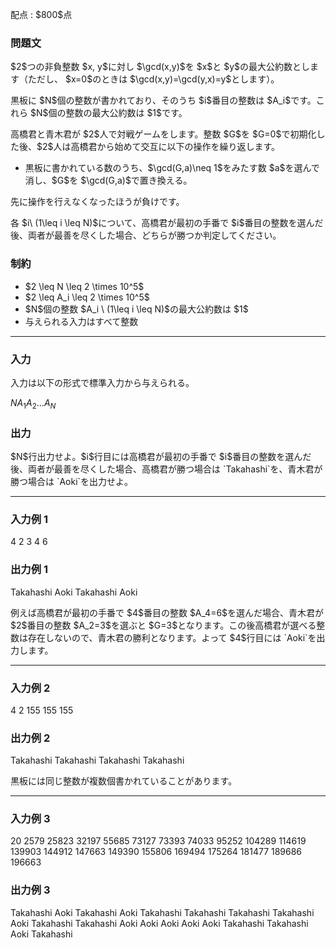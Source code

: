 
<div>

<span>

<span>

<p>
配点 : $800$点
</p>

<div>

<section>

### **問題文**

<p>
$2$つの非負整数 $x, y$に対し $\gcd(x,y)$を $x$と $y$の最大公約数とします（ただし、 $x=0$のときは $\gcd(x,y)=\gcd(y,x)=y$とします）。
</p>

<p>
黒板に $N$個の整数が書かれており、そのうち $i$番目の整数は $A_i$です。これら $N$個の整数の最大公約数は $1$です。
</p>

<p>
高橋君と青木君が $2$人で対戦ゲームをします。整数 $G$を $G=0$で初期化した後、$2$人は高橋君から始めて交互に以下の操作を繰り返します。
</p>

<ul>

<li>
黒板に書かれている数のうち、$\gcd(G,a)\neq 1$をみたす数 $a$を選んで消し、$G$を $\gcd(G,a)$で置き換える。
</li>

</ul>

<p>
先に操作を行えなくなったほうが負けです。
</p>

<p>
各 $i\ (1\leq i \leq N)$について、高橋君が最初の手番で $i$番目の整数を選んだ後、両者が最善を尽くした場合、どちらが勝つか判定してください。
</p>

</section>

</div>

<div>

<section>

### **制約**

<ul>

<li>
$2 \leq N \leq 2 \times 10^5$
</li>

<li>
$2 \leq A_i \leq 2 \times 10^5$
</li>

<li>
$N$個の整数 $A_i \ (1\leq i \leq N)$の最大公約数は $1$
</li>

<li>
与えられる入力はすべて整数
</li>

</ul>

</section>

</div>

---

<div>

<div>

<section>

### **入力**

<p>
入力は以下の形式で標準入力から与えられる。
</p>

<div>

$N$$A_1$$A_2$$\dots$$A_N$
</div>

</section>

</div>

<div>

<section>

### **出力**

<p>
$N$行出力せよ。$i$行目には高橋君が最初の手番で $i$番目の整数を選んだ後、両者が最善を尽くした場合、高橋君が勝つ場合は `Takahashi`を、青木君が勝つ場合は `Aoki`を出力せよ。
</p>

</section>

</div>

</div>

---

<div>

<section>

### **入力例 1**

<div>

4
2 3 4 6

</div>

</section>

</div>

<div>

<section>

### **出力例 1**

<div>

Takahashi
Aoki
Takahashi
Aoki

</div>

<p>
例えば高橋君が最初の手番で $4$番目の整数 $A_4=6$を選んだ場合、青木君が $2$番目の整数 $A_2=3$を選ぶと $G=3$となります。この後高橋君が選べる整数は存在しないので、青木君の勝利となります。よって $4$行目には `Aoki`を出力します。
</p>

</section>

</div>

---

<div>

<section>

### **入力例 2**

<div>

4
2 155 155 155

</div>

</section>

</div>

<div>

<section>

### **出力例 2**

<div>

Takahashi
Takahashi
Takahashi
Takahashi

</div>

<p>
黒板には同じ整数が複数個書かれていることがあります。
</p>

</section>

</div>

---

<div>

<section>

### **入力例 3**

<div>

20
2579 25823 32197 55685 73127 73393 74033 95252 104289 114619 139903 144912 147663 149390 155806 169494 175264 181477 189686 196663

</div>

</section>

</div>

<div>

<section>

### **出力例 3**

<div>

Takahashi
Aoki
Takahashi
Aoki
Takahashi
Takahashi
Takahashi
Takahashi
Aoki
Takahashi
Takahashi
Aoki
Aoki
Aoki
Aoki
Aoki
Takahashi
Takahashi
Aoki
Takahashi

</div>

</section>

</div>

</span>

</span>

</div>
